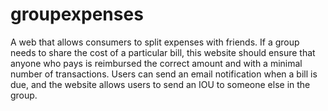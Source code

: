 # groupexpenses
 A web that allows consumers to split expenses with friends. If a group needs to share the cost of a particular bill, this website should ensure that anyone who pays is reimbursed the correct amount and with a minimal number of transactions. Users can send an email notification when a bill is due, and the website allows users to send an IOU to someone else in the group.
